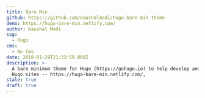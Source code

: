 ```yaml
---
title: Bare Min
github: https://github.com/kaushalmodi/hugo-bare-min-theme
demo: https://hugo-bare-min.netlify.com/
author: Kaushal Modi
ssg:
  - Hugo
cms:
  - No Cms
date: 2018-01-29T21:33:59.000Z
description: >-
  A bare minimum theme for Hugo (https://gohugo.io) to help develop and debug
  Hugo sites -- https://hugo-bare-min.netlify.com/,
stale: true
draft: true
---
```

